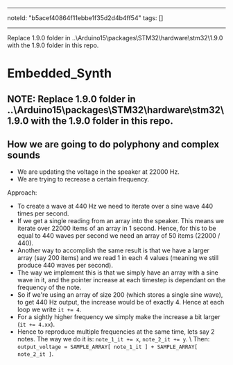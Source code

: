 
---
noteId: "b5acef40864f11ebbe1f35d2d4b4ff54"
tags: []

---
Replace 1.9.0 folder in ..\Arduino15\packages\STM32\hardware\stm32\1.9.0 with the 1.9.0 folder in this repo.


# Embedded_Synth

## NOTE: Replace 1.9.0 folder in ..\Arduino15\packages\STM32\hardware\stm32\1.9.0 with the 1.9.0 folder in this repo.
## How we are going to do polyphony and complex sounds

- We are updating the voltage in the speaker at 22000 Hz.
- We are trying to recrease a certain frequency.

Approach:
- To create a wave at 440 Hz we need to iterate over a sine wave 440 times per second. 
- If we get a single reading from an array into the speaker. This means we iterate over 22000 items of an array in 1 second. Hence, for this to be equal to 440 waves per second we need an array of 50 items (22000 / 440).
- Another way to accomplish the same result is that we have a larger array (say 200 items) and we read 1 in each 4 values (meaning we still produce 440 waves per second).
- The way we implement this is that we simply have an array with a sine wave in it, and the pointer increase at each timestep is dependant on the frequency of the note.
- So if we're using an array of size 200 (which stores a single sine wave), to get 440 Hz output, the increase would be of exactly 4. Hence at each loop we write `it += 4`.
- For a sightly higher frequency we simply make the increase a bit larger (`it += 4.xx`). 
- Hence to reproduce multiple frequencies at the same time, lets say 2 notes. The way we do it is: `note_1_it += x`, `note_2_it += y`. \ Then: `output_voltage = SAMPLE_ARRAY[ note_1_it ] + SAMPLE_ARRAY[ note_2_it ]`.
